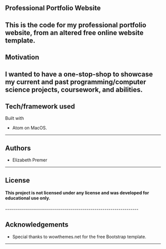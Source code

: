 Professional Portfolio Website
-------------------------------------------------------------------
This is the code for my professional portfolio website, from an altered free online website template.
-------------------------------------------------------------------


Motivation
-------------------------------------------------------------------
I wanted to have a one-stop-shop to showcase my current and past programming/computer science projects, coursework, and abilities.
-------------------------------------------------------------------


Tech/framework used
-------------------------------------------------------------------
Built with  
- Atom on MacOS.
-------------------------------------------------------------------


Authors
-------------------------------------------------------------------
- Elizabeth Premer  
-------------------------------------------------------------------

License
-------------------------------------------------------------------
<h4>This project is not licensed under any license and was developed for educational use only.</h4>
-------------------------------------------------------------------


Acknowledgements
-------------------------------------------------------------------
- Special thanks to wowthemes.net for the free Bootstrap template.
-------------------------------------------------------------------

